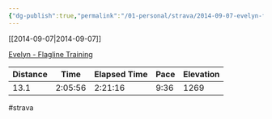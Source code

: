 ```yaml
---
{"dg-publish":true,"permalink":"/01-personal/strava/2014-09-07-evelyn-flagline-training/"}
---
```



[[2014-09-07\|2014-09-07]]

[Evelyn - Flagline Training](https://www.strava.com/activities/191503106)

| Distance | Time    | Elapsed Time | Pace | Elevation |
| -------- | ------- | ------------ | ---- | --------- |
| 13.1     | 2:05:56 | 2:21:16      | 9:36 | 1269      |




#strava
